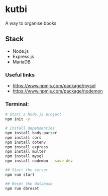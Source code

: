 # kutbi

A way to organise books

## Stack

- Node.js
- Express.js
- MariaDB

### Useful links

- https://www.npmjs.com/package/mysql
- https://www.npmjs.com/package/nodemon

### Terminal:

```bash
# Start a Node.js project
npm init -y

# Install dependencies
npm install body-parser
npm install cors
npm install dotenv
npm install express
npm install multer
npm install mysql
npm install nodemon --save-dev

## Start the server
npm run start

## Reset the database
npm run dbreset
```